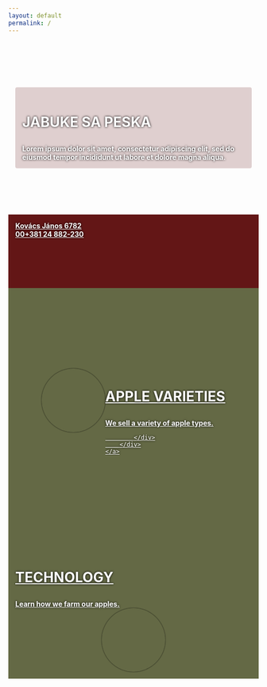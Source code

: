 ```yaml
---
layout: default
permalink: /
---
```


<style type="text/css">
.wrapper {
	max-width: 100%;
	margin-left: 0;
	margin-right: 0;
	padding-left: 0;
	padding-right: 0;
}
.page-content {
	/*padding-top: 0;*/
}
.wrapper {
	padding-top: 0;
}
.horbox {
	display: flex;
	flex-direction: column;
	justify-content: center;
	min-height: 320px;
	padding: 1em;
	color: #fff;
	background-size: cover;
	background-position: center;
	text-shadow: 0 0 4px #000;
}
a.horbox {
	color: #fff;
	flex-direction: row;
	transition: opacity 0.4s;
}
a.horbox:hover {
	text-decoration: none;
	opacity: 0.9;
}
.horbox-text {
	background: rgba(99, 22, 22, 0.2);
	padding: 1em;
	border-radius: 4px;
	box-shadow: 0 0 black;
	box-sizing: border-box;
}
.horbox .flex-row {
	width: 100%;
}
.horbox div[class*="flex-"] {
	align-items: center;
}
.horbox h3 {
	font-size: 2em;
	font-weight: bold;
	text-transform: uppercase;
}
.horbox .description {
	font-weight: bold;
}
.roundimg {
	background-position: center;
	background-size: cover;
	border-radius: 50%;
	width: 128px;
	height: 128px;
	margin: 0 auto;
	box-shadow: 0 0 2px #000;
}

</style>

<div class="horbox" style="background-image:url(/img/photos/applebin.jpg)">
	<div class="row">
		<div class="offset-6 col-6 horbox-text">
			<h3>Jabuke sa Peska</h3>
			<div class="description">Lorem ipsum dolor sit amet, consectetur adipiscing elit, sed do eiusmod tempor incididunt ut labore et dolore magna aliqua.</div>
		</div>
	</div>
</div>


<div>
	<a class="horbox"
		style="background-color:#631616;min-height:120px;"
		href="/contact/"
	>
		<div class="row flex-row">
			<div class="flex-3"></div>
			<div class="flex-6">
				<div class="description">Kovács János 6782</div>
				<div class="description">00+381 24 882-230</div>
			</div>
			<div class="flex-3"></div>
		</div>
	</a>
</div>

<div>
	<a class="horbox"
		href="/apple-varieties/"
		style="background-color:#646945;min-height:120px;background-image:url(/img/bushel.png);background-blend-mode: overlay;"
	>
		<div class="row flex-row">
			<div class="flex-3">
				<div class="roundimg" style="background-image:url(/img/bushel.png);"></div>
			</div>
			<div class="flex-9">
				<h3>Apple Varieties</h3>
				<div class="description">We sell a variety of apple types.</div>
				
			</div>
		</div>
	</a>
</div>


<div>
	<a class="horbox"
		href="/technology/"
		style="background-color:#646945;min-height:120px;background-image:url(/img/technology.png);background-blend-mode: soft-light;"
	>
		<div class="row flex-row">
			<div class="flex-9">
				<h3>Technology</h3>
				<div class="description">Learn how we farm our apples.</div>
			</div>
			<div class="flex-3">
				<div class="roundimg" style="background-image:url(/img/technology.png);"></div>
			</div>
		</div>
	</a>
</div>

